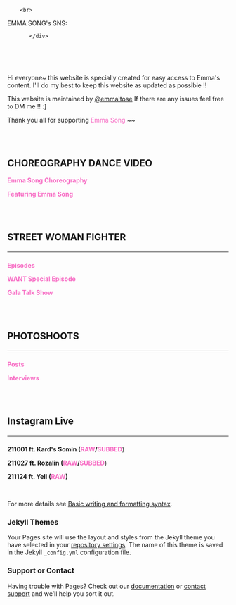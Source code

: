 <head>
 <script src="https://kit.fontawesome.com/97c538f919.js" crossorigin="anonymous"></script> 
 
                                                            
                           
        <br>
<p> EMMA SONG's SNS:
 
   <div class="containter">
     

     

           </div>
           
        
<br>
<br>
<br>
 
 
<p>Hi everyone~ this website is specially created for easy access to Emma's content. I'll do my best to keep this website as updated as possible !! </p>

<p>This website is maintained by <a target="_blank" href="https://twitter.com/emmaltose">@emmaltose</a> If there are any issues feel free to DM me !! :] </p>

<p>Thank you all for supporting <FONT COLOR="#F76AC3">Emma Song</FONT> ~~</p> 
        
<br>
<br>

 

## CHOREOGRAPHY DANCE VIDEO

**<FONT COLOR="#F76AC3">Emma Song Choreography</FONT>** 
  
**<FONT COLOR="#F76AC3">Featuring Emma Song</FONT>**

<br>
<br>
  
## STREET WOMAN FIGHTER <hr>
    

**<FONT COLOR="#F76AC3">Episodes</FONT>** 

**<FONT COLOR="#F76AC3">WANT Special Episode</FONT>**

**<FONT COLOR="#F76AC3">Gala Talk Show</FONT>**

<br>
<br>

 
## PHOTOSHOOTS<hr>

**<FONT COLOR="#F76AC3">Posts</FONT>** 

**<FONT COLOR="#F76AC3">Interviews</FONT>**

<br>
<br>

## Instagram Live<hr>

**211001 ft. Kard's Somin (<FONT COLOR="#F76AC3">RAW</FONT>/<FONT COLOR="#F76AC3">SUBBED</FONT>**) 

**211027 ft. Rozalin (<FONT COLOR="#F76AC3">RAW</FONT>/<FONT COLOR="#F76AC3">SUBBED</FONT>**) 

**211124 ft. Yell (<FONT COLOR="#F76AC3">RAW</FONT>)**

<br>




  
            
For more details see [Basic writing and formatting syntax](https://docs.github.com/en/github/writing-on-github/getting-started-with-writing-and-formatting-on-github/basic-writing-and-formatting-syntax).

### Jekyll Themes

Your Pages site will use the layout and styles from the Jekyll theme you have selected in your [repository settings](https://github.com/eemmasong/eemmasong.github.io/settings/pages). The name of this theme is saved in the Jekyll `_config.yml` configuration file.

### Support or Contact

Having trouble with Pages? Check out our [documentation](https://docs.github.com/categories/github-pages-basics/) or [contact support](https://support.github.com/contact) and we’ll help you sort it out.
